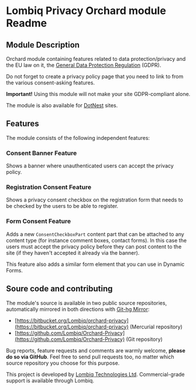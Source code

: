 # Lombiq Privacy Orchard module Readme



## Module Description

Orchard module containing features related to data protection/privacy and the EU law on it, the [General Data Protection Regulation](http://eur-lex.europa.eu/legal-content/EN/TXT/?qid=1462439808430&uri=CELEX:32016R0679) (GDPR).

Do not forget to create a privacy policy page that you need to link to from the various consent-asking features.

**Important!** Using this module will not make your site GDPR-compliant alone.

The module is also available for [DotNest](https://dotnest.com/) sites.


## Features

The module consists of the following independent features:

### Consent Banner Feature

Shows a banner where unauthenticated users can accept the privacy policy.

### Registration Consent Feature

Shows a privacy consent checkbox on the registration form that needs to be checked by the users to be able to register.

### Form Consent Feature

Adds a new `ConsentCheckboxPart` content part that can be attached to any content type (for instance comment boxes, contact forms). In this case the users must accept the privacy policy before they can post content to the site (if they haven't accepted it already via the banner).

This feature also adds a similar form element that you can use in Dynamic Forms.


## Soure code and contributing

The module's source is available in two public source repositories, automatically mirrored in both directions with [Git-hg Mirror](https://githgmirror.com):

- [https://bitbucket.org/Lombiq/orchard-privacy](https://bitbucket.org/Lombiq/orchard-privacy) (Mercurial repository)
- [https://github.com/Lombiq/Orchard-Privacy](https://github.com/Lombiq/Orchard-Privacy) (Git repository)

Bug reports, feature requests and comments are warmly welcome, **please do so via GitHub**.
Feel free to send pull requests too, no matter which source repository you choose for this purpose.

This project is developed by [Lombiq Technologies Ltd](https://lombiq.com/). Commercial-grade support is available through Lombiq.